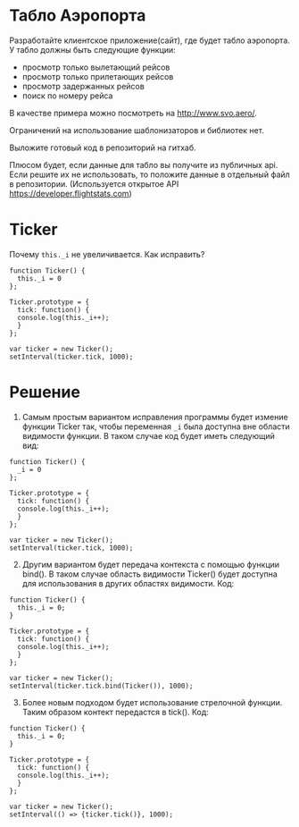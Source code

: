 Табло Аэропорта
===============

Разработайте клиентское приложение(сайт), где будет табло аэропорта.
У табло должны быть следующие функции:
- просмотр только вылетающий рейсов
- просмотр только прилетающих рейсов
- просмотр задержанных рейсов
- поиск по номеру рейса

В качестве примера можно посмотреть на http://www.svo.aero/.

Ограничений на использование шаблонизаторов и библиотек нет.

Выложите готовый код в репозиторий на гитхаб.

Плюсом будет, если данные для табло вы получите из публичных api. Если решите их не использовать,
то положите данные в отдельный файл в репозитории. (Используется открытое API https://developer.flightstats.com)

Ticker
======

Почему `this._i` не увеличивается. Как исправить?

```
function Ticker() {
  this._i = 0
};

Ticker.prototype = {
  tick: function() {
  console.log(this._i++);
  }
};

var ticker = new Ticker();
setInterval(ticker.tick, 1000);
```

Решение
=======

1) Самым простым вариантом исправления программы будет измение функции Ticker так, чтобы переменная `_i` была доступна вне области видимости функции. В таком случае код будет иметь следующий вид:

```
function Ticker() {
  _i = 0
};

Ticker.prototype = {
  tick: function() {
  console.log(this._i++);
  }
};

var ticker = new Ticker();
setInterval(ticker.tick, 1000);
```

2) Другим вариантом будет передача контекста с помощью функции bind(). В таком случае область видимости Ticker() будет доступна для использования в других областях видимости. Код:

```
function Ticker() {
  this._i = 0;
}

Ticker.prototype = {
  tick: function() {
  console.log(this._i++);
  }
};

var ticker = new Ticker();
setInterval(ticker.tick.bind(Ticker()), 1000);
```

3) Более новым подходом будет использование стрелочной функции. Таким образом контект передастся в tick(). Код:
```
function Ticker() {
  this._i = 0;
}

Ticker.prototype = {
  tick: function() {
  console.log(this._i++);
  }
};

var ticker = new Ticker();
setInterval(() => {ticker.tick()}, 1000);
```
